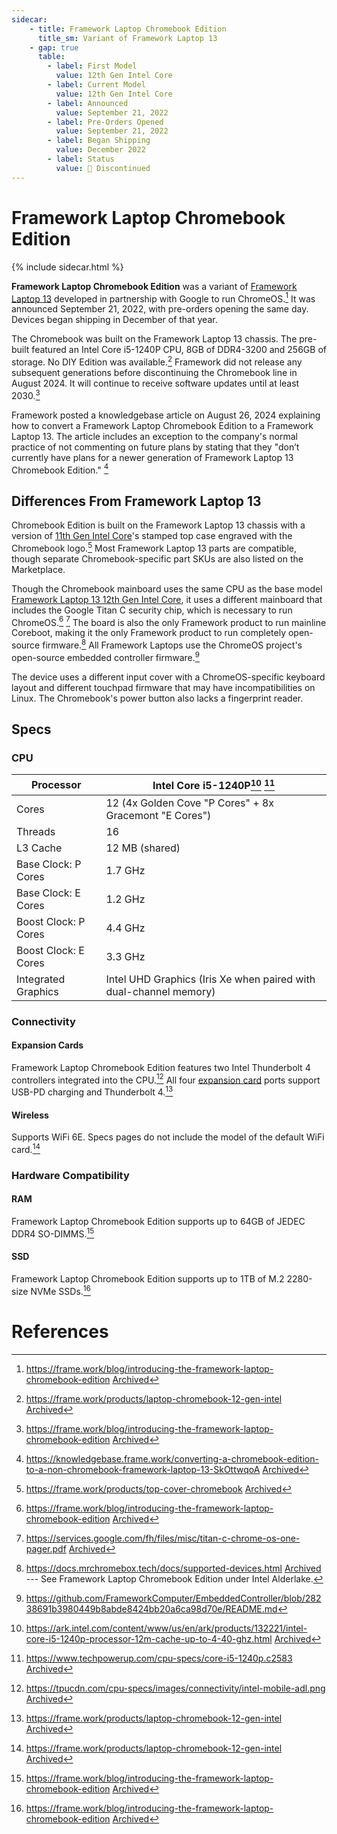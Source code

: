 ```yaml
---
sidecar:
    - title: Framework Laptop Chromebook Edition
      title_sm: Variant of Framework Laptop 13
    - gap: true
      table:
        - label: First Model
          value: 12th Gen Intel Core
        - label: Current Model
          value: 12th Gen Intel Core
        - label: Announced
          value: September 21, 2022
        - label: Pre-Orders Opened
          value: September 21, 2022
        - label: Began Shipping
          value: December 2022
        - label: Status
          value: 🔴 Discontinued
---
```

# Framework Laptop Chromebook Edition
{% include sidecar.html %}

**Framework Laptop Chromebook Edition** was a variant of [Framework Laptop 13](/framework-laptop-13) developed in partnership with Google to run ChromeOS.[^1] It was announced September 21, 2022, with pre-orders opening the same day. Devices began shipping in December of that year.

The Chromebook was built on the Framework Laptop 13 chassis. The pre-built featured an Intel Core i5-1240P CPU, 8GB of DDR4-3200 and 256GB of storage. No DIY Edition was available.[^2] Framework did not release any subsequent generations before discontinuing the Chromebook line in August 2024. It will continue to receive software updates until at least 2030.[^1]

Framework posted a knowledgebase article on August 26, 2024 explaining how to convert a Framework Laptop Chromebook Edition to a Framework Laptop 13. The article includes an exception to the company's normal practice of not commenting on future plans by stating that they "don’t currently have plans for a newer generation of Framework Laptop 13 Chromebook Edition." [^3]

## Differences From Framework Laptop 13
Chromebook Edition is built on the Framework Laptop 13 chassis with a version of [11th Gen Intel Core](/framework-laptop-13/11th-gen)'s stamped top case engraved with the Chromebook logo.[^7] Most Framework Laptop 13 parts are compatible, though separate Chromebook-specific part SKUs are also listed on the Marketplace.

Though the Chromebook mainboard uses the same CPU as the base model [Framework Laptop 13 12th Gen Intel Core](/framework-laptop-13/12th-gen), it uses a different mainboard that includes the Google Titan C security chip, which is necessary to run ChromeOS.[^1] [^4] The board is also the only Framework product to run mainline Coreboot, making it the only Framework product to run completely open-source firmware.[^5] All Framework Laptops use the ChromeOS project's open-source embedded controller firmware.[^6]

The device uses a different input cover with a ChromeOS-specific keyboard layout and different touchpad firmware that may have incompatibilities on Linux. The Chromebook's power button also lacks a fingerprint reader.

## Specs
### CPU

| Processor            | Intel Core i5-1240P[^8] [^9] |
| -------------------- | ---------------------------- | 
| Cores                | 12 (4x Golden Cove "P Cores" + 8x Gracemont "E Cores") | 
| Threads              | 16                  |                  
| L3 Cache             | 12 MB (shared)      |
| Base Clock: P Cores  | 1.7 GHz             |
| Base Clock: E Cores  | 1.2 GHz             |
| Boost Clock: P Cores | 4.4 GHz             |
| Boost Clock: E Cores | 3.3 GHz             |
| Integrated Graphics  | Intel UHD Graphics (Iris Xe when paired with dual-channel memory) |

### Connectivity
#### Expansion Cards
Framework Laptop Chromebook Edition features two Intel Thunderbolt 4 controllers integrated into the CPU.[^10] All four [expansion card](/expansion-cards) ports support USB-PD charging and Thunderbolt 4.[^2]

#### Wireless
Supports WiFi 6E. Specs pages do not include the model of the default WiFi card.[^2]

### Hardware Compatibility
#### RAM
Framework Laptop Chromebook Edition supports up to 64GB of JEDEC DDR4 SO-DIMMS.[^1]

#### SSD
Framework Laptop Chromebook Edition supports up to 1TB of M.2 2280-size NVMe SSDs.[^1]

# References
[^1]: <https://frame.work/blog/introducing-the-framework-laptop-chromebook-edition> [Archived](https://web.archive.org/web/20241229142943/https://frame.work/blog/introducing-the-framework-laptop-chromebook-edition)
[^2]: <https://frame.work/products/laptop-chromebook-12-gen-intel> [Archived](https://web.archive.org/web/20241229142829/https://frame.work/products/laptop-chromebook-12-gen-intel)
[^3]: <https://knowledgebase.frame.work/converting-a-chromebook-edition-to-a-non-chromebook-framework-laptop-13-SkOttwqoA> [Archived](https://web.archive.org/web/20241229142843/https://knowledgebase.frame.work/converting-a-chromebook-edition-to-a-non-chromebook-framework-laptop-13-SkOttwqoA)
[^4]: <https://services.google.com/fh/files/misc/titan-c-chrome-os-one-pager.pdf> [Archived](https://web.archive.org/web/20241229144016/https://services.google.com/fh/files/misc/titan-c-chrome-os-one-pager.pdf)
[^5]: <https://docs.mrchromebox.tech/docs/supported-devices.html> [Archived](https://web.archive.org/web/20241226072720/https://docs.mrchromebox.tech/docs/supported-devices.html) --- See Framework Laptop Chromebook Edition under Intel Alderlake.
[^6]: <https://github.com/FrameworkComputer/EmbeddedController/blob/28238691b3980449b8abde8424bb20a6ca98d70e/README.md>
[^7]: <https://frame.work/products/top-cover-chromebook> [Archived](https://web.archive.org/web/20241223212134/https://frame.work/products/top-cover-chromebook)
[^8]: <https://ark.intel.com/content/www/us/en/ark/products/132221/intel-core-i5-1240p-processor-12m-cache-up-to-4-40-ghz.html> [Archived](https://web.archive.org/web/20241229152621/https://www.intel.com/content/www/us/en/products/sku/132221/intel-core-i51240p-processor-12m-cache-up-to-4-40-ghz/specifications.html)
[^9]: <https://www.techpowerup.com/cpu-specs/core-i5-1240p.c2583> [Archived](https://web.archive.org/web/20241229152628/https://www.techpowerup.com/cpu-specs/core-i5-1240p.c2583)
[^10]: <https://tpucdn.com/cpu-specs/images/connectivity/intel-mobile-adl.png> [Archived](https://web.archive.org/web/20241229152639/https://tpucdn.com/cpu-specs/images/connectivity/intel-mobile-adl.png)